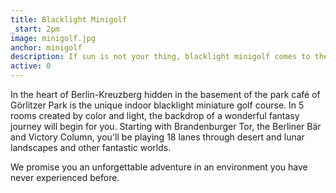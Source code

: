 ```yaml
---
title: Blacklight Minigolf
_start: 2pm
image: minigolf.jpg
anchor: minigolf
description: If sun is not your thing, blacklight minigolf comes to the rescue.
active: 0
---
```


<p>
	In the heart of Berlin-Kreuzberg hidden in the basement of the park café of Görlitzer Park is the unique indoor blacklight miniature golf course. In 5 rooms created by color and light, the backdrop of a wonderful fantasy journey will begin for you. Starting with Brandenburger Tor, the Berliner Bär and Victory Column, you'll be playing 18 lanes through desert and lunar landscapes and other fantastic worlds.
</p>
<p>
	We promise you an unforgettable adventure in an environment you have never experienced before.
</p>


